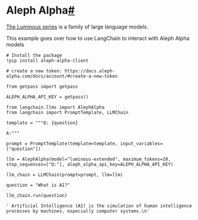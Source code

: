 

Aleph Alpha[#](#aleph-alpha "Permalink to this headline")
=========================================================

[The Luminous series](https://docs.aleph-alpha.com/docs/introduction/luminous/) is a family of large language models.

This example goes over how to use LangChain to interact with Aleph Alpha models

```
# Install the package
!pip install aleph-alpha-client

```

```
# create a new token: https://docs.aleph-alpha.com/docs/account/#create-a-new-token

from getpass import getpass

ALEPH_ALPHA_API_KEY = getpass()

```

```
from langchain.llms import AlephAlpha
from langchain import PromptTemplate, LLMChain

```

```
template = """Q: {question}

A:"""

prompt = PromptTemplate(template=template, input_variables=["question"])

```

```
llm = AlephAlpha(model="luminous-extended", maximum_tokens=20, stop_sequences=["Q:"], aleph_alpha_api_key=ALEPH_ALPHA_API_KEY)

```

```
llm_chain = LLMChain(prompt=prompt, llm=llm)

```

```
question = "What is AI?"

llm_chain.run(question)

```

```
' Artificial Intelligence (AI) is the simulation of human intelligence processes by machines, especially computer systems.\n'

```

